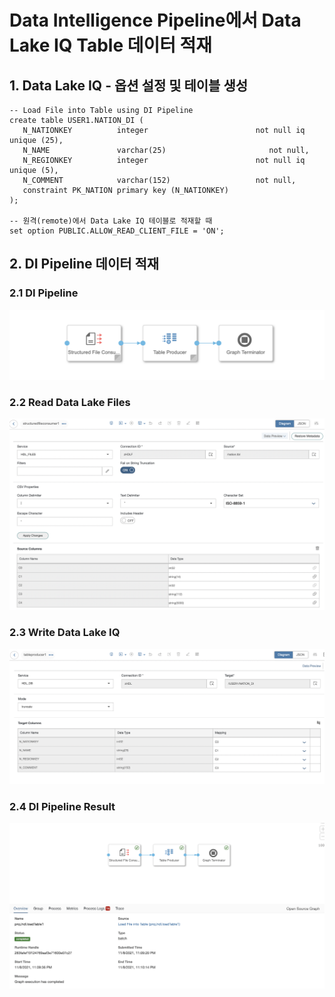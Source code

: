 # Data Intelligence Pipeline에서 Data Lake IQ Table 데이터 적재

## 1. Data Lake IQ - 옵션 설정 및 테이블 생성

    -- Load File into Table using DI Pipeline
    create table USER1.NATION_DI (
       N_NATIONKEY          integer                        not null iq unique (25),
       N_NAME               varchar(25)                       not null,
       N_REGIONKEY          integer                        not null iq unique (5),
       N_COMMENT            varchar(152)                   not null,
       constraint PK_NATION primary key (N_NATIONKEY)
    );
    
    -- 원격(remote)에서 Data Lake IQ 테이블로 적재할 때
    set option PUBLIC.ALLOW_READ_CLIENT_FILE = 'ON';

## 2. DI Pipeline 데이터 적재

### 2.1 DI Pipeline

![](Images/di_hdl_pipeline.png)<br>

### 2.2 Read Data Lake Files

![](Images/di_hdlf_read.png)<br>

### 2.3 Write Data Lake IQ

![](Images/di_hdl_write.png)<br>

### 2.4 DI Pipeline Result

![](Images/di_hdl_result.png)<br>


